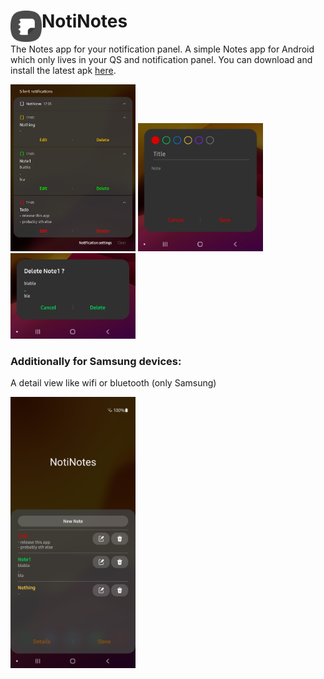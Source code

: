 # <img align="left" loading="lazy" src="readme-res/icon.png" height="50"/> NotiNotes
The Notes app for your notification panel. A simple Notes app for Android which only lives in your QS and notification panel. You can download and install the latest apk [here](https://github.com/zerihun-h/Kotlin-UI-challenge/raw/master/app/release/app-release.apk).

<img loading="lazy" src="readme-res/notifications.png" width="200"/> <img loading="lazy" src="readme-res/edit_dialog.png" width="200"/> <img loading="lazy" src="readme-res/delete_dialog.png" width="200"/>

### Additionally for Samsung devices:
A detail view like wifi or bluetooth (only Samsung)

<img loading="lazy" src="readme-res/qs_detail_view.png" width="200"/>
